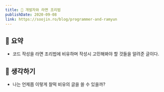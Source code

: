 ```yaml
---
title: 🍜 개발자와 라면 조리법
publishDate: 2020-09-08
link: https://soojin.ro/blog/programmer-and-ramyun
---
```

## 📝 요약 
- 코드 작성을 라면 조리법에 비유하며 작성시 고민해봐야 할 것들을 알려준 글이다.     

## 🤔 생각하기 
- 나는 언제쯤 이렇게 찰떡 비유의 글을 쓸 수 있을까? 